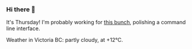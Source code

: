 ### Hi there :wave:

It's Thursday! I'm probably working for [this bunch](https://github.com/kohofinancial), polishing a command line interface.

Weather in Victoria BC: partly cloudy, at +12°C.
